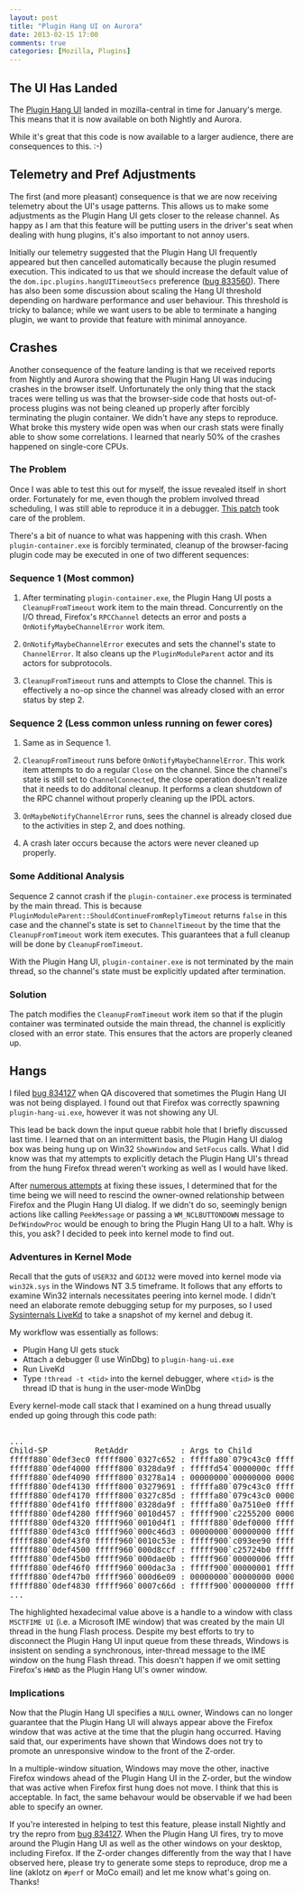 ```yaml
---
layout: post
title: "Plugin Hang UI on Aurora"
date: 2013-02-15 17:00
comments: true
categories: [Mozilla, Plugins]
---
```

The UI Has Landed
-----------------

The [Plugin Hang UI](http://dblohm7.ca/blog/2012/11/22/plugin-hang-user-interface-for-firefox/) 
landed in mozilla-central in time for January's merge. This means that it is 
now available on both Nightly and Aurora.

While it's great that this code is now available to a larger audience, there 
are consequences to this. :-)

Telemetry and Pref Adjustments
------------------------------

The first (and more pleasant) consequence is that we are now receiving telemetry 
about the UI's usage patterns. This allows us to make some adjustments as the 
Plugin Hang UI gets closer to the release channel. As happy as I am that this 
feature will be putting users in the driver's seat when dealing with hung 
plugins, it's also important to not annoy users.

Initially our telemetry suggested that the Plugin Hang UI frequently appeared
but then cancelled automatically because the plugin resumed execution. This 
indicated to us that we should increase the default value of the 
`dom.ipc.plugins.hangUITimeoutSecs` preference ([bug 833560](https://bugzilla.mozilla.org/show_bug.cgi?id=833560)).
There has also been some discussion about scaling the Hang UI threshold depending 
on hardware performance and user behaviour. This threshold is tricky to balance; 
while we want users to be able to terminate a hanging plugin, we want to provide 
that feature with minimal annoyance.

Crashes
-------

Another consequence of the feature landing is that we received reports from 
Nightly and Aurora showing that the Plugin Hang UI was inducing crashes in the 
browser itself. Unfortunately the only thing that the stack traces were telling
us was that the browser-side code that hosts out-of-process plugins was not 
being cleaned up properly after forcibly terminating the plugin container. We 
didn't have any steps to reproduce. What broke this mystery wide open was when 
our crash stats were finally able to show some correlations. I learned that 
nearly 50% of the crashes happened on single-core CPUs.

### The Problem

Once I was able to test this out for myself, the issue revealed itself in short order. 
Fortunately for me, even though the problem involved thread scheduling, I was still able 
to reproduce it in a debugger. [This patch](https://bugzilla.mozilla.org/show_bug.cgi?id=828034#c8)
took care of the problem.

There's a bit of nuance to what was happening with this crash. When 
`plugin-container.exe` is forcibly terminated, cleanup of the browser-facing 
plugin code may be executed in one of two different sequences:

### Sequence 1 (Most common)

1. After terminating `plugin-container.exe`, the Plugin Hang UI posts a 
`CleanupFromTimeout` work item to the main thread. Concurrently on the 
I/O thread, Firefox's `RPCChannel` detects an error and posts a 
`OnNotifyMaybeChannelError` work item.

2. `OnNotifyMaybeChannelError` executes and sets the channel's state to 
`ChannelError`. It also cleans up the `PluginModuleParent` actor and its 
actors for subprotocols.

3. `CleanupFromTimeout` runs and attempts to Close the channel. This 
is effectively a no-op since the channel was already closed with an 
error status by step 2.

### Sequence 2 (Less common unless running on fewer cores)

1. Same as in Sequence 1.

2. `CleanupFromTimeout` runs before `OnNotifyMaybeChannelError`. This 
work item attempts to do a regular `Close` on the channel. Since the 
channel's state is still set to `ChannelConnected`, the close operation 
doesn't realize that it needs to do additonal cleanup. It performs 
a clean shutdown of the RPC channel without properly cleaning up the 
IPDL actors.

3. `OnMaybeNotifyChannelError` runs, sees the channel is already closed 
due to the activities in step 2, and does nothing.

4. A crash later occurs because the actors were never cleaned up properly.

### Some Additional Analysis

Sequence 2 cannot crash if the `plugin-container.exe` process is terminated 
by the main thread. This is because `PluginModuleParent::ShouldContinueFromReplyTimeout` 
returns `false` in this case and the channel's state is set to `ChannelTimeout` by 
the time that the `CleanupFromTimeout` work item executes. This guarantees that 
a full cleanup will be done by `CleanupFromTimeout`.

With the Plugin Hang UI, `plugin-container.exe` is not terminated by the main 
thread, so the channel's state must be explicitly updated after termination.

### Solution

The patch modifies the `CleanupFromTimeout` work item so that if the 
plugin container was terminated outside the main thread, the channel is 
explicitly closed with an error state. This ensures that the actors are 
properly cleaned up.

Hangs
-----

I filed [bug 834127](https://bugzilla.mozilla.org/show_bug.cgi?id=834127) 
when QA discovered that sometimes the Plugin Hang UI was not being displayed. 
I found out that Firefox was correctly spawning `plugin-hang-ui.exe`, however 
it was not showing any UI.

This lead be back down the input queue rabbit hole that I briefly discussed 
last time. I learned that on an intermittent basis, the Plugin Hang UI dialog 
box was being hung up on Win32 `ShowWindow` and `SetFocus` calls. What I did 
know was that my attempts to explicitly detach the Plugin Hang UI's thread 
from the hung Firefox thread weren't working as well as I would have liked.

After [numerous attempts](https://bugzilla.mozilla.org/show_bug.cgi?id=834127#c9) 
at fixing these issues, I determined that for the time being we will need to 
rescind the owner-owned relationship between Firefox and the Plugin Hang UI 
dialog. If we didn't do so, seemingly benign actions like calling `PeekMessage` 
or passing a `WM_NCLBUTTONDOWN` message to `DefWindowProc` would be enough 
to bring the Plugin Hang UI to a halt. Why is this, you ask? I decided to 
peek into kernel mode to find out.

### Adventures in Kernel Mode

Recall that the guts of `USER32` and `GDI32` were moved into kernel mode 
via `win32k.sys` in the Windows NT 3.5 timeframe. It follows that any 
efforts to examine Win32 internals necessitates peering into kernel mode. 
I didn't need an elaborate remote debugging setup for my purposes, so I 
used [Sysinternals LiveKd](http://technet.microsoft.com/en-us/sysinternals/bb897415)
to take a snapshot of my kernel and debug it.

My workflow was essentially as follows:

* Plugin Hang UI gets stuck
* Attach a debugger (I use WinDbg) to `plugin-hang-ui.exe`
* Run LiveKd
* Type `!thread -t <tid>` into the kernel debugger, where `<tid>` is the 
thread ID that is hung in the user-mode WinDbg

Every kernel-mode call stack that I examined on a hung thread usually ended up going through this code path:

<pre><samp>
...
Child-SP          RetAddr           : Args to Child                                                           : Call Site
fffff880`0def3ec0 fffff800`0327c652 : fffffa80`079c43c0 fffffa80`079c43c0 00000000`00000000 fffffa80`00000008 : nt!KiSwapContext+0x7a
fffff880`0def4000 fffff800`0328da9f : fffffd54`0000000c fffffd54`000002a0 000002ac`00000000 00000804`fffffd54 : nt!KiCommitThreadWait+0x1d2
fffff880`0def4090 fffff800`03278a14 : 00000000`00000000 00000000`00000005 00000000`00000000 fffff800`03279600 : nt!KeWaitForSingleObject+0x19f
fffff880`0def4130 fffff800`03279691 : fffffa80`079c43c0 fffffa80`079c4410 00000000`00000000 00000000`00000000 : nt!KiSuspendThread+0x54
fffff880`0def4170 fffff800`0327c85d : fffffa80`079c43c0 00000000`00000000 fffff800`032789c0 00000000`00000000 : nt!KiDeliverApc+0x201
fffff880`0def41f0 fffff800`0328da9f : fffffa80`0a7510e0 fffff800`0327c26f fffffa80`00000000 fffff800`03402e80 : nt!KiCommitThreadWait+0x3dd
fffff880`0def4280 fffff960`0010d457 : fffff900`c2255200 00000000`0000000d 00000000`00000001 00000000`00000000 : nt!KeWaitForSingleObject+0x19f
fffff880`0def4320 fffff960`0010d4f1 : fffff880`0def0000 fffff900`c08e0e20 00000000`00000000 00000000`00000000 : win32k!xxxRealSleepThread+0x257
fffff880`0def43c0 fffff960`000c46d3 : 00000000`00000000 fffff900`c093ee90 00000000`00000200 00000000`00000046 : win32k!xxxSleepThread+0x59
fffff880`0def43f0 fffff960`0010c53e : fffff900`c093ee90 fffff900`c08e0e20 00000000`00000000 fffff900`c25724b0 : win32k!xxxInterSendMsgEx+0x112a
fffff880`0def4500 fffff960`000d8ccf : fffff900`c25724b0 fffff900`c25724b0 <mark>00000000`003c031a</mark> fffff900`c0800b90 : win32k!xxxSendMessageTimeout+0x1de
fffff880`0def45b0 fffff960`000dae0b : fffff960`00000006 fffff880`0def47c0 fffff960`00000000 fffff900`00000000 : win32k!xxxCalcValidRects+0x1a3
fffff880`0def46f0 fffff960`000dac3a : fffff900`00000001 fffff900`c08e0e20 fffff880`0def49b8 fffff900`00000000 : win32k!xxxEndDeferWindowPosEx+0x18f
fffff880`0def47b0 fffff960`000d6e09 : 00000000`00000000 00000000`00000001 fffff900`00000000 fffff800`00000000 : win32k!xxxSetWindowPos+0x156
fffff880`0def4830 fffff960`0007c66d : fffff900`00000000 fffff900`0004366c fffff900`00000000 fffff900`c209f410 : win32k!xxxActivateThisWindow+0x441
...
</samp></pre>

The highlighted hexadecimal value above is a handle to a window with class 
`MSCTFIME UI` (i.e. a Microsoft IME window) that was created by the main 
UI thread in the hung Flash process. Despite my best efforts to try to 
disconnect the Plugin Hang UI input queue from these threads, Windows is 
insistent on sending a synchronous, inter-thread message to the IME window 
on the hung Flash thread. This doesn't happen if we omit setting Firefox's
`HWND` as the Plugin Hang UI's owner window.

### Implications

Now that the Plugin Hang UI specifies a `NULL` owner, Windows can no longer 
guarantee that the Plugin Hang UI will always appear above the Firefox window 
that was active at the time that the plugin hang occurred. Having said that, 
our experiments have shown that Windows does not try to promote an unresponsive 
window to the front of the Z-order.

In a multiple-window situation, Windows may move the other, inactive Firefox 
windows ahead of the Plugin Hang UI in the Z-order, but the window that was 
active when Firefox first hung does not move. I think that this is acceptable. 
In fact, the same behavour would be observable if we had been able to specify 
an owner.

If you're interested in helping to test this feature, please install Nightly 
and try the repro from [bug 834127](https://bugzilla.mozilla.org/show_bug.cgi?id=834127#c0).
When the Plugin Hang UI fires, try to move around the Plugin Hang UI as well 
as the other windows on your desktop, including Firefox. If the Z-order changes 
differently from the way that I have observed here, please try to generate 
some steps to reproduce, drop me a line (aklotz on `#perf` or MoCo email) 
and let me know what's going on. Thanks!

